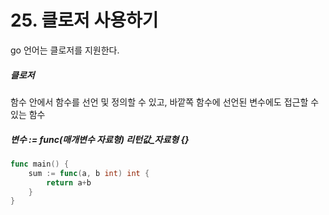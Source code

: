 # 25. 클로저 사용하기

go 언어는 클로저를 지원한다. 

##### 클로저

함수 안에서 함수를 선언 및 정의할 수 있고, 바깥쪽 함수에 선언된 변수에도 접근할 수 있는 함수 

##### 변수 := func(매개변수 자료형) 리턴값_자료형 {}

```go
func main() {
    sum := func(a, b int) int {
        return a+b
    }
}
```

